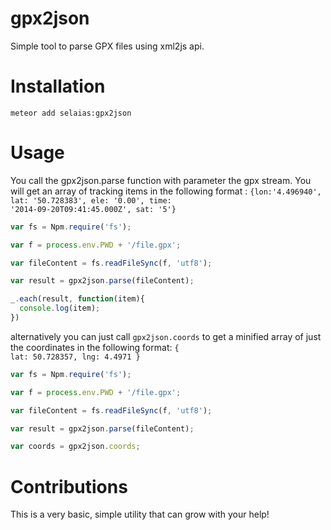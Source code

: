 # gpx2json

Simple tool to parse GPX files using xml2js api.


# Installation

```
meteor add selaias:gpx2json
```


# Usage

You call the gpx2json.parse function with parameter the gpx stream. You will get an array of tracking items in the following format : <code>{lon:'4.496940', lat: '50.728383', ele: '0.00', time: '2014-09-20T09:41:45.000Z', sat: '5'}</code>

```js
var fs = Npm.require('fs');

var f = process.env.PWD + '/file.gpx';

var fileContent = fs.readFileSync(f, 'utf8');

var result = gpx2json.parse(fileContent);

_.each(result, function(item){
  console.log(item);
})

```

alternatively you can just call <code>gpx2json.coords</code> to get a minified array of just the coordinates in the following format:  <code>{ lat: 50.728357, lng: 4.4971 }</code>


```js
var fs = Npm.require('fs');

var f = process.env.PWD + '/file.gpx';

var fileContent = fs.readFileSync(f, 'utf8');

var result = gpx2json.parse(fileContent);

var coords = gpx2json.coords;

```

# Contributions

This is a very basic, simple utility that can grow with your help!
